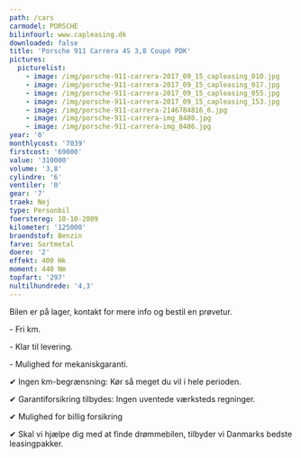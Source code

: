 ```yaml
---
path: /cars
carmodel: PORSCHE
bilinfourl: www.capleasing.dk
downloaded: false
title: 'Porsche 911 Carrera 4S 3,8 Coupé PDK'
pictures:
  picturelist:
    - image: /img/porsche-911-carrera-2017_09_15_capleasing_010.jpg
    - image: /img/porsche-911-carrera-2017_09_15_capleasing_017.jpg
    - image: /img/porsche-911-carrera-2017_09_15_capleasing_055.jpg
    - image: /img/porsche-911-carrera-2017_09_15_capleasing_153.jpg
    - image: /img/porsche-911-carrera-2146784816_6.jpg
    - image: /img/porsche-911-carrera-img_8480.jpg
    - image: /img/porsche-911-carrera-img_8486.jpg
year: '0'
monthlycost: '7039'
firstcost: '69000'
value: '310000'
volume: '3,8'
cylindre: '6'
ventiler: '0'
gear: '7'
traek: Nej
type: Personbil
foerstereg: 10-10-2009
kilometer: '125000'
braendstof: Benzin
farve: Sortmetal
doere: '2'
effekt: 400 Hk
moment: 440 Nm
topfart: '297'
nultilhundrede: '4,3'
---
```


Bilen er på lager, kontakt for mere info og bestil en prøvetur.

\- Fri km.

\- Klar til levering.

\- Mulighed for mekaniskgaranti.

✔ Ingen km-begrænsning: Kør så meget du vil i hele perioden.

✔ Garantiforsikring tilbydes: Ingen uventede værksteds regninger.

✔ Mulighed for billig forsikring

✔ Skal vi hjælpe dig med at finde drømmebilen, tilbyder vi Danmarks bedste leasingpakker.
